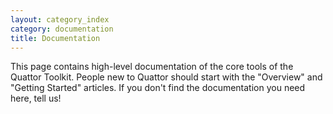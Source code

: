```yaml
---
layout: category_index
category: documentation
title: Documentation
---
```


<!--
{% assign category_items = site.categories.documentation %}
-->

This page contains high-level documentation of the core tools of the Quattor
Toolkit. People new to Quattor should start with the "Overview" and "Getting
Started" articles. If you don't find the documentation you need here, tell us!
